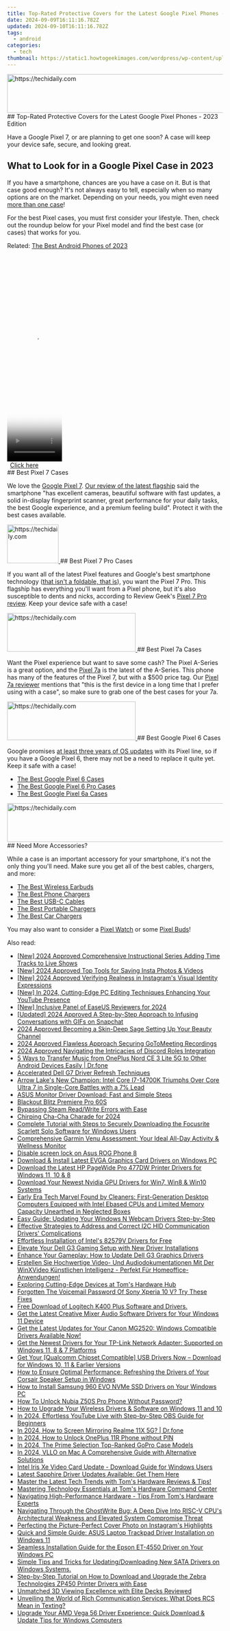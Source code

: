 ```yaml
---
title: Top-Rated Protective Covers for the Latest Google Pixel Phones - 2023 Edition
date: 2024-09-09T16:11:16.782Z
updated: 2024-09-10T16:11:16.782Z
tags:
  - android
categories:
  - tech
thumbnail: https://static1.howtogeekimages.com/wordpress/wp-content/uploads/2023/05/Person-holding-a-case-next-to-the-Google-Pixel-7a.jpg
---
```


<!-- affiliate ads begin -->
<a href="https://appsumo.8odi.net/c/5597632/2123735/7443" target="_top" id="2123735">
  <img src="//a.impactradius-go.com/display-ad/7443-2123735" border="0" alt="https://techidaily.com" width="600" height="90"/>
</a>
<img height="0" width="0" src="https://appsumo.8odi.net/i/5597632/2123735/7443" style="position:absolute;visibility:hidden;" border="0" />
<!-- affiliate ads end -->
## Top-Rated Protective Covers for the Latest Google Pixel Phones - 2023 Edition

Have a Google Pixel 7, or are planning to get one soon? A case will keep your device safe, secure, and looking great.

##  What to Look for in a Google Pixel Case in 2023

 If you have a smartphone, chances are you have a case on it. But is that case good enough? It's not always easy to tell, especially when so many options are on the market. Depending on your needs, you might even need [more than one case](https://tech-savvy.techidaily.com/artificial-intelligence-the-next-level-for-bing/)!

 For the best Pixel cases, you must first consider your lifestyle. Then, check out the roundup below for your Pixel model and find the best case (or cases) that works for you.

Related: [The Best Android Phones of 2023](https://twitter-videos.techidaily.com/hot-takes-highlight-twitters-trending-topics-for-2024/) 

<!-- affiliate ads begin -->
<span id="1977028">
					<video width="128" height="480" style="cursor:pointer"
           poster="//a.impactradius-go.com/display-clicktoplayimage/1977028.png"
           onclick="if(!this.playClicked){this.play();this.setAttribute('controls',true);this.playClicked=true;}">
	   <source src="//a.impactradius-go.com/display-ad/22993-1977028">
	   <img src="//a.impactradius-go.com/display-clicktoplayimage/1977028.png" style="border: none; height: 100%; width: 100%; object-fit: contain">
	</video>
	<div style="width:80px;text-align:center"><a href="javascript:window.open(decodeURIComponent('https%3A%2F%2Fhomestyler.sjv.io%2Fc%2F5597632%2F1977028%2F22993'), '_blank');void(0);">Click here</a></div>
</span>
<img height="0" width="0" src="https://imp.pxf.io/i/5597632/1977028/22993" style="position:absolute;visibility:hidden;" border="0" />
<!-- affiliate ads end -->
##  Best Pixel 7 Cases

 We love the [Google Pixel 7](https://www.amazon.com/Google-Pixel-7-5G-Android-Phone/dp/B0BCQXXRJJ?tag=htg-v2-20b2991-20&ascsubtag=UUhtgUeUpU202506&asc%5Frefurl=https%3A%2F%2Fwww.howtogeek.com%2F876338%2Fbest-google-pixel-cases%2F&asc%5Fcampaign=Short-Term). [Our review of the latest flagship](https://video-content-creator.techidaily.com/new-split-mkv-videos-with-ease-top-10-free-software-options-for-2024/) said the smartphone "has excellent cameras, beautiful software with fast updates, a solid in-display fingerprint scanner, great performance for your daily tasks, the best Google experience, and a premium feeling build". Protect it with the best cases available.

<!-- affiliate ads begin -->
<a href="https://aligracehair.sjv.io/c/5597632/2115924/19272" target="_top" id="2115924">
  <img src="//a.impactradius-go.com/display-ad/19272-2115924" border="0" alt="https://techidaily.com" width="120" height="90"/>
</a>
<img height="0" width="0" src="https://aligracehair.sjv.io/i/5597632/2115924/19272" style="position:absolute;visibility:hidden;" border="0" />
<!-- affiliate ads end -->
##  Best Pixel 7 Pro Cases

 If you want all of the latest Pixel features and Google's best smartphone technology ([that isn't a foldable, that is](https://extra-skills.techidaily.com/updated-precision-and-performance-in-every-shade-the-eizo-cg318-4k-monitor/)), you want the Pixel 7 Pro. This flagship has everything you'll want from a Pixel phone, but it's also susceptible to dents and nicks, according to Review Geek's [Pixel 7 Pro review](https://www.reviewgeek.com/143156/google-pixel-7-pro-review-youll-need-a-screen-protector/). Keep your device safe with a case!

<!-- affiliate ads begin -->
<a href="https://aligracehair.sjv.io/c/5597632/2135356/19272" target="_top" id="2135356">
  <img src="//a.impactradius-go.com/display-ad/19272-2135356" border="0" alt="https://techidaily.com" width="300" height="90"/>
</a>
<img height="0" width="0" src="https://aligracehair.sjv.io/i/5597632/2135356/19272" style="position:absolute;visibility:hidden;" border="0" />
<!-- affiliate ads end -->
##  Best Pixel 7a Cases

 Want the Pixel experience but want to save some cash? The Pixel A-Series is a great option, and the [Pixel 7a](https://www.amazon.com/Google-Pixel-7a-Unlocked-Smartphone/dp/B0BZ9XNBRB?tag=htg-v2-20b2991-20&ascsubtag=UUhtgUeUpU202506&asc%5Frefurl=https%3A%2F%2Fwww.howtogeek.com%2F876338%2Fbest-google-pixel-cases%2F&asc%5Fcampaign=Short-Term) is the latest of the A-Series. This phone has many of the features of the Pixel 7, but with a $500 price tag. Our [Pixel 7a reviewer](https://youtube-lab.techidaily.com/nlocking-the-secrets-to-parallel-playback-prowess-for-2024/) mentions that "this is the first device in a long time that I prefer using with a case", so make sure to grab one of the best cases for your 7a.

<!-- affiliate ads begin -->
<a href="https://wigfever.sjv.io/c/5597632/1995803/22899" target="_top" id="1995803">
  <img src="//a.impactradius-go.com/display-ad/22899-1995803" border="0" alt="https://techidaily.com" width="300" height="90"/>
</a>
<img height="0" width="0" src="https://wigfever.sjv.io/i/5597632/1995803/22899" style="position:absolute;visibility:hidden;" border="0" />
<!-- affiliate ads end -->
##  Best Google Pixel 6 Cases

 Google promises [at least three years of OS updates](https://support.google.com/pixelphone/answer/4457705?hl=en#zippy=%2Cpixel-later) with its Pixel line, so if you have a Google Pixel 6, there may not be a need to replace it quite yet. Keep it safe with a case!

* [The Best Google Pixel 6 Cases](https://youtube-video-recordings.techidaily.com/dancefloor-dynamics-top-rated-dj-video-selections/)
* [The Best Google Pixel 6 Pro Cases](https://some-guidance.techidaily.com/the-dji-x20-drone-vision-wear-review-for-2024/)
* [The Best Google Pixel 6a Cases](https://fox-cloud.techidaily.com/updated-decoding-the-divergence-360-film-vs-virtual-reality-for-2024/)

<!-- affiliate ads begin -->
<a href="https://ephamedtechinc.pxf.io/c/5597632/2137222/26400" target="_top" id="2137222">
  <img src="//a.impactradius-go.com/display-ad/26400-2137222" border="0" alt="https://techidaily.com" width="728" height="90"/>
</a>
<img height="0" width="0" src="https://ephamedtechinc.pxf.io/i/5597632/2137222/26400" style="position:absolute;visibility:hidden;" border="0" />
<!-- affiliate ads end -->
##  Need More Accessories?

 While a case is an important accessory for your smartphone, it's not the only thing you'll need. Make sure you get all of the best cables, chargers, and more:

* [The Best Wireless Earbuds](https://ios-unlock.techidaily.com/locked-out-of-apple-iphone-xs-max-5-ways-to-get-into-a-locked-apple-iphone-xs-max-by-drfone-ios/)
* [The Best Phone Chargers](https://some-techniques.techidaily.com/freedom-in-viewing-is-vlc-more-powerful-than-mpc-for-2024/)
* [The Best USB-C Cables](https://games-able.techidaily.com/bypassing-steam-disconnection-in-windows-11/)
* [The Best Portable Chargers](https://change-location.techidaily.com/how-to-fix-error-495-while-downloadupdating-android-apps-on-motorola-moto-g13-drfone-by-drfone-fix-android-problems-fix-android-problems/)
* [The Best Car Chargers](https://extra-guidance.techidaily.com/in-2024-milliseconds-and-megabits-deconstructing-20mb-videos/)

 You may also want to consider a [Pixel Watch](https://facebook-video-recording.techidaily.com/repair-glitches-in-instagram-likescomments-for-2024/) or some [Pixel Buds](https://eaxpv-info.techidaily.com/updated-harnessing-the-power-of-visual-appeal-in-your-youtube-advertising-for-2024/)!

<ins class="adsbygoogle"
     style="display:block"
     data-ad-format="autorelaxed"
     data-ad-client="ca-pub-7571918770474297"
     data-ad-slot="1223367746"></ins>



<ins class="adsbygoogle"
     style="display:block"
     data-ad-client="ca-pub-7571918770474297"
     data-ad-slot="8358498916"
     data-ad-format="auto"
     data-full-width-responsive="true"></ins>

<span class="atpl-alsoreadstyle">Also read:</span>
<div><ul>
<li><a href="https://visual-screen-recording.techidaily.com/new-2024-approved-comprehensive-instructional-series-adding-time-tracks-to-live-shows/"><u>[New] 2024 Approved Comprehensive Instructional Series Adding Time Tracks to Live Shows</u></a></li>
<li><a href="https://instagram-videos.techidaily.com/new-2024-approved-top-tools-for-saving-insta-photos-and-videos/"><u>[New] 2024 Approved Top Tools for Saving Insta Photos & Videos</u></a></li>
<li><a href="https://instagram-clips.techidaily.com/new-2024-approved-verifying-realness-in-instagrams-visual-identity-expressions/"><u>[New] 2024 Approved Verifying Realness in Instagram's Visual Identity Expressions</u></a></li>
<li><a href="https://facebook-video-footage.techidaily.com/new-in-2024-cutting-edge-pc-editing-techniques-enhancing-your-youtube-presence/"><u>[New] In 2024, Cutting-Edge PC Editing Techniques Enhancing Your YouTube Presence</u></a></li>
<li><a href="https://screen-capture.techidaily.com/new-inclusive-panel-of-easeus-reviewers-for-2024/"><u>[New] Inclusive Panel of EaseUS Reviewers for 2024</u></a></li>
<li><a href="https://snapchat-videos.techidaily.com/updated-2024-approved-a-step-by-step-approach-to-infusing-conversations-with-gifs-on-snapchat/"><u>[Updated] 2024 Approved A Step-by-Step Approach to Infusing Conversations with GIFs on Snapchat</u></a></li>
<li><a href="https://youtube-videos.techidaily.com/2024-approved-becoming-a-skin-deep-sage-setting-up-your-beauty-channel/"><u>2024 Approved Becoming a Skin-Deep Sage Setting Up Your Beauty Channel</u></a></li>
<li><a href="https://desktop-recording.techidaily.com/2024-approved-flawless-approach-securing-gotomeeting-recordings/"><u>2024 Approved Flawless Approach Securing GoToMeeting Recordings</u></a></li>
<li><a href="https://discord-videos.techidaily.com/2024-approved-navigating-the-intricacies-of-discord-roles-integration/"><u>2024 Approved Navigating the Intricacies of Discord Roles Integration</u></a></li>
<li><a href="https://blog-min.techidaily.com/5-ways-to-transfer-music-from-oneplus-nord-ce-3-lite-5g-to-other-android-devices-easily-drfone-by-drfone-transfer-from-android-transfer-from-android/"><u>5 Ways to Transfer Music from OnePlus Nord CE 3 Lite 5G to Other Android Devices Easily | Dr.fone</u></a></li>
<li><a href="https://hardware-help.techidaily.com/accelerated-dell-g7-driver-refresh-techniques/"><u>Accelerated Dell G7 Driver Refresh Techniques</u></a></li>
<li><a href="https://hardware-help.techidaily.com/arrow-lakes-new-champion-intel-core-i7-14700k-triumphs-over-core-ultra-7-in-single-core-battles-with-a-7-lead/"><u>Arrow Lake's New Champion: Intel Core I7-14700K Triumphs Over Core Ultra 7 in Single-Core Battles with a 7% Lead</u></a></li>
<li><a href="https://hardware-help.techidaily.com/asus-monitor-driver-download-fast-and-simple-steps/"><u>ASUS Monitor Driver Download: Fast and Simple Steps</u></a></li>
<li><a href="https://extra-tips.techidaily.com/blackout-blitz-premiere-pro-60s/"><u>Blackout Blitz Premiere Pro 60S</u></a></li>
<li><a href="https://win11-tips.techidaily.com/bypassing-steam-readwrite-errors-with-ease/"><u>Bypassing Steam Read/Write Errors with Ease</u></a></li>
<li><a href="https://extra-resources.techidaily.com/chirping-cha-cha-charade-for-2024/"><u>Chirping Cha-Cha Charade for 2024</u></a></li>
<li><a href="https://hardware-help.techidaily.com/complete-tutorial-with-steps-to-securely-downloading-the-focusrite-scarlett-solo-software-for-windows-users/"><u>Complete Tutorial with Steps to Securely Downloading the Focusrite Scarlett Solo Software for Windows Users</u></a></li>
<li><a href="https://buynow-tips.techidaily.com/comprehensive-garmin-venu-assessment-your-ideal-all-day-activity-and-wellness-monitor/"><u>Comprehensive Garmin Venu Assessment: Your Ideal All-Day Activity & Wellness Monitor</u></a></li>
<li><a href="https://phone-solutions.techidaily.com/disable-screen-lock-on-asus-rog-phone-8-by-drfone-android-unlock-android-unlock/"><u>Disable screen lock on Asus ROG Phone 8</u></a></li>
<li><a href="https://hardware-help.techidaily.com/download-and-install-latest-evga-graphics-card-drivers-on-windows-pc/"><u>Download & Install Latest EVGA Graphics Card Drivers on Windows PC</u></a></li>
<li><a href="https://hardware-help.techidaily.com/download-the-latest-hp-pagewide-pro-477dw-printer-drivers-for-windows-11-10-and-8/"><u>Download the Latest HP PageWide Pro 477DW Printer Drivers for Windows 11, 10 & 8</u></a></li>
<li><a href="https://hardware-help.techidaily.com/download-your-newest-nvidia-gpu-drivers-for-win7-win8-and-win10-systems/"><u>Download Your Newest Nvidia GPU Drivers for Win7, Win8 & Win10 Systems</u></a></li>
<li><a href="https://hardware-help.techidaily.com/early-era-tech-marvel-found-by-cleaners-first-generation-desktop-computers-equipped-with-intel-ebased-cpus-and-limited-memory-capacity-unearthed-in-neglecte114/"><u>Early Era Tech Marvel Found by Cleaners: First-Generation Desktop Computers Equipped with Intel Ebased CPUs and Limited Memory Capacity Unearthed in Neglected Boxes</u></a></li>
<li><a href="https://hardware-help.techidaily.com/easy-guide-updating-your-windows-n-webcam-drivers-step-by-step/"><u>Easy Guide: Updating Your Windows N Webcam Drivers Step-by-Step</u></a></li>
<li><a href="https://hardware-help.techidaily.com/effective-strategies-to-address-and-correct-i2c-hid-communication-drivers-complications/"><u>Effective Strategies to Address and Correct I2C HID Communication Drivers' Complications</u></a></li>
<li><a href="https://hardware-help.techidaily.com/1722964872760-effortless-installation-of-intels-82579v-drivers-for-free/"><u>Effortless Installation of Intel's 82579V Drivers for Free</u></a></li>
<li><a href="https://hardware-help.techidaily.com/elevate-your-dell-g3-gaming-setup-with-new-driver-installations/"><u>Elevate Your Dell G3 Gaming Setup with New Driver Installations</u></a></li>
<li><a href="https://hardware-help.techidaily.com/enhance-your-gameplay-how-to-update-dell-g3-graphics-drivers/"><u>Enhance Your Gameplay: How to Update Dell G3 Graphics Drivers</u></a></li>
<li><a href="https://techtrends.techidaily.com/erstellen-sie-hochwertige-video-und-audiodokumentationen-mit-der-winxvideo-kunstlichen-intelligenz-perfekt-fur-homeoffice-anwendungen/"><u>Erstellen Sie Hochwertige Video- Und Audiodokumentationen Mit Der WinXVideo Künstlichen Intelligenz - Perfekt Für Homeoffice-Anwendungen!</u></a></li>
<li><a href="https://hardware-help.techidaily.com/exploring-cutting-edge-devices-at-toms-hardware-hub/"><u>Exploring Cutting-Edge Devices at Tom's Hardware Hub</u></a></li>
<li><a href="https://android-unlock.techidaily.com/forgotten-the-voicemail-password-of-sony-xperia-10-v-try-these-fixes-by-drfone-android/"><u>Forgotten The Voicemail Password Of Sony Xperia 10 V? Try These Fixes</u></a></li>
<li><a href="https://hardware-help.techidaily.com/1722961392492-free-download-of-logitech-k400-plus-software-and-drivers/"><u>Free Download of Logitech K400 Plus Software and Drivers.</u></a></li>
<li><a href="https://hardware-help.techidaily.com/get-the-latest-creative-mixer-audio-software-drivers-for-your-windows-11-device/"><u>Get the Latest Creative Mixer Audio Software Drivers for Your Windows 11 Device</u></a></li>
<li><a href="https://hardware-help.techidaily.com/get-the-latest-updates-for-your-canon-mg2520-windows-compatible-drivers-available-now/"><u>Get the Latest Updates for Your Canon MG2520: Windows Compatible Drivers Available Now!</u></a></li>
<li><a href="https://hardware-help.techidaily.com/get-the-newest-drivers-for-your-tp-link-network-adapter-supported-on-windows-11-8-and-7-platforms/"><u>Get the Newest Drivers for Your TP-Link Network Adapter: Supported on Windows 11, 8 & 7 Platforms</u></a></li>
<li><a href="https://hardware-help.techidaily.com/1722973405175-get-your-qualcomm-chipset-compatible-usb-drivers-now-download-for-windows-10-11-and-earlier-versions/"><u>Get Your [Qualcomm Chipset Compatible] USB Drivers Now – Download for Windows 10, 11 & Earlier Versions</u></a></li>
<li><a href="https://hardware-help.techidaily.com/how-to-ensure-optimal-performance-refreshing-the-drivers-of-your-corsair-speaker-setup-in-windows/"><u>How to Ensure Optimal Performance: Refreshing the Drivers of Your Corsair Speaker Setup in Windows</u></a></li>
<li><a href="https://hardware-help.techidaily.com/how-to-install-samsung-960-evo-nvme-ssd-drivers-on-your-windows-pc/"><u>How to Install Samsung 960 EVO NVMe SSD Drivers on Your Windows PC</u></a></li>
<li><a href="https://easy-unlock-android.techidaily.com/how-to-unlock-nubia-z50s-pro-phone-without-password-by-drfone-android/"><u>How To Unlock Nubia Z50S Pro Phone Without Password?</u></a></li>
<li><a href="https://hardware-help.techidaily.com/how-to-upgrade-your-wireless-drivers-and-software-on-windows-11-and-10/"><u>How to Upgrade Your Wireless Drivers & Software on Windows 11 and 10</u></a></li>
<li><a href="https://youtube-data.techidaily.com/24-effortless-youtube-live-with-step-by-step-obs-guide-for-beginners/"><u>In 2024, Effortless YouTube Live with Step-by-Step OBS Guide for Beginners</u></a></li>
<li><a href="https://screen-mirror.techidaily.com/in-2024-how-to-screen-mirroring-realme-11x-5g-drfone-by-drfone-android/"><u>In 2024, How to Screen Mirroring Realme 11X 5G? | Dr.fone</u></a></li>
<li><a href="https://easy-unlock-android.techidaily.com/in-2024-how-to-unlock-oneplus-11r-phone-without-pin-by-drfone-android/"><u>In 2024, How to Unlock OnePlus 11R Phone without PIN</u></a></li>
<li><a href="https://fox-blue.techidaily.com/in-2024-the-prime-selection-top-ranked-gopro-case-models/"><u>In 2024, The Prime Selection Top-Ranked GoPro Case Models</u></a></li>
<li><a href="https://ai-video-apps.techidaily.com/in-2024-vllo-on-mac-a-comprehensive-guide-with-alternative-solutions/"><u>In 2024, VLLO on Mac A Comprehensive Guide with Alternative Solutions</u></a></li>
<li><a href="https://hardware-help.techidaily.com/intel-iris-xe-video-card-update-download-guide-for-windows-users/"><u>Intel Iris Xe Video Card Update - Download Guide for Windows Users</u></a></li>
<li><a href="https://hardware-help.techidaily.com/1722969884683-latest-sapphire-driver-updates-available-get-them-here/"><u>Latest Sapphire Driver Updates Available: Get Them Here</u></a></li>
<li><a href="https://hardware-help.techidaily.com/master-the-latest-tech-trends-with-toms-hardware-reviews-and-tips/"><u>Master the Latest Tech Trends with Tom's Hardware Reviews & Tips!</u></a></li>
<li><a href="https://hardware-help.techidaily.com/mastering-technology-essentials-at-toms-hardware-command-center/"><u>Mastering Technology Essentials at Tom's Hardware Command Center</u></a></li>
<li><a href="https://hardware-help.techidaily.com/navigating-high-performance-hardware-tips-from-toms-hardware-experts/"><u>Navigating High-Performance Hardware - Tips From Tom's Hardware Experts</u></a></li>
<li><a href="https://hardware-help.techidaily.com/navigating-through-the-ghostwrite-bug-a-deep-dive-into-risc-v-cpus-architectural-weakness-and-elevated-system-compromise-threat/"><u>Navigating Through the GhostWrite Bug: A Deep Dive Into RISC-V CPU's Architectural Weakness and Elevated System Compromise Threat</u></a></li>
<li><a href="https://instagram-video-recordings.techidaily.com/perfecting-the-picture-perfect-cover-photo-on-instagrams-highlights/"><u>Perfecting the Picture-Perfect Cover Photo on Instagram's Highlights</u></a></li>
<li><a href="https://hardware-help.techidaily.com/quick-and-simple-guide-asus-laptop-trackpad-driver-installation-on-windows-11/"><u>Quick and Simple Guide: ASUS Laptop Trackpad Driver Installation on Windows 11</u></a></li>
<li><a href="https://hardware-help.techidaily.com/seamless-installation-guide-for-the-epson-et-4550-driver-on-your-windows-pc/"><u>Seamless Installation Guide for the Epson ET-4550 Driver on Your Windows PC</u></a></li>
<li><a href="https://hardware-help.techidaily.com/simple-tips-and-tricks-for-updatingdownloading-new-sata-drivers-on-windows-systems/"><u>Simple Tips and Tricks for Updating/Downloading New SATA Drivers on Windows Systems.</u></a></li>
<li><a href="https://hardware-help.techidaily.com/step-by-step-tutorial-on-how-to-download-and-upgrade-the-zebra-technologies-zp450-printer-drivers-with-ease/"><u>Step-by-Step Tutorial on How to Download and Upgrade the Zebra Technologies ZP450 Printer Drivers with Ease</u></a></li>
<li><a href="https://extra-resources.techidaily.com/unmatched-3d-viewing-excellence-with-elite-decks-reviewed/"><u>Unmatched 3D Viewing Excellence with Elite Decks Reviewed</u></a></li>
<li><a href="https://techno-recovery.techidaily.com/unveiling-the-world-of-rich-communication-services-what-does-rcs-mean-in-texting/"><u>Unveiling the World of Rich Communication Services: What Does RCS Mean in Texting?</u></a></li>
<li><a href="https://hardware-help.techidaily.com/upgrade-your-amd-vega-56-driver-experience-quick-download-and-update-tips-for-windows-computers/"><u>Upgrade Your AMD Vega 56 Driver Experience: Quick Download & Update Tips for Windows Computers</u></a></li>
</ul></div>
